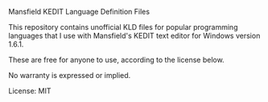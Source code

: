 Mansfield KEDIT Language Definition Files

This repository contains unofficial KLD files for popular programming languages that I use
with Mansfield's KEDIT text editor for Windows version 1.6.1.

These are free for anyone to use, according to the license below.

No warranty is expressed or implied.

License: MIT

